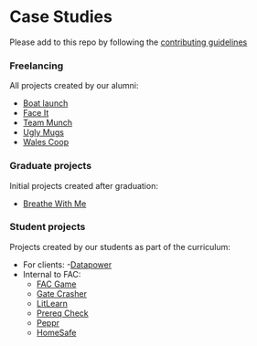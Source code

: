 # Case Studies

Please add to this repo by following the [contributing guidelines](./CONTRIBUTING.md)

### Freelancing

All projects created by our alumni:

* [Boat launch](./freelancing/boatlaunch.md)
* [Face It](./freelancing/faceit.md)
* [Team Munch](./freelancing/teammunch.md)
* [Ugly Mugs](./freelancing/uglymugs.md)
* [Wales Coop](./freelancing/walescoop.md)

### Graduate projects

Initial projects created after graduation:

* [Breathe With Me](./grad-projects/fac9-breathewithme.md)

### Student projects

Projects created by our students as part of the curriculum:

* For clients: -[Datapower](./london/fac11/external-datapower.md)
* Internal to FAC:
  * [FAC Game](./london/internal-facgame.md)
  * [Gate Crasher](./london/gatecrasher.md)
  * [LitLearn](./london/internal-litlearn.md)
  * [Prereq Check](./london/internal-prereqcheck.md)
  * [Peppr](./london/fac12/peppr.md)
  * [HomeSafe](./london/fac12/homesafe.md)
